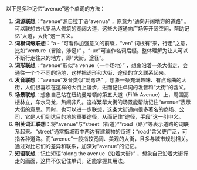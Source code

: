 以下是多种记忆“avenue”这个单词的方法：
1. **词源联想**：“avenue”源自拉丁语“avenua” ，原意为“通向开阔地方的道路” 。可以联想古代罗马人修筑的宽阔大道，这些大道通向广场等开阔空间，帮助记忆“大道，大街”这一含义。
2. **词根词缀联想**：“a - ”可看作加强意义的前缀，“ven” 词根有“来，行走”之意，比如“venture（冒险，涉足）” 。“-ue”可当作名词后缀。整体理解为让人可以不断行走往来的地方，即“大街，途径”。
3. **词形联想**：“avenue”形似“a venue（一个场地）” ，想象沿着一条大街走，会通往一个个不同的场地，这样把词形和大街、途径的含义联系起来。
4. **发音联想**：“avenue”发音类似“爱弯路” ，想象一条充满趣味、有点弯曲的大街，人们很喜欢在这样的大街上漫步，进而记住单词的发音和“大街”的含义。
5. **场景联想**：想象自己站在纽约曼哈顿的第五大道（Fifth Avenue）上，周围高楼林立，车水马龙，热闹非凡。这样繁华大街的场景能帮助记住“avenue”表示大街的意思。同时，也可以进一步联想，这条大街通向很多著名的商场、公司，它是人们到达目的地的重要途径，从而记住“途径，手段”这一引申义。
6. **相关词汇联想**：将“avenue”与“street（街道）”“road（路）”等表示道路的词联系起来。“street”通常指城市中两边有建筑物的街道；“road”含义更广泛，可指各种道路。而“avenue”一般指较宽阔、美观的大街，且多与城市规划相关。通过对比它们的差异和联系，加深对“avenue”的记忆。
7. **短语联想**：记住短语“along the avenue（沿着大街）” ，想象自己沿着大街行走的画面，这样不仅记住单词，还能掌握其用法。 